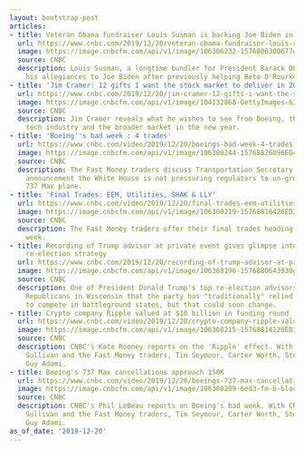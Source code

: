 ```yaml
---
layout: bootstrap-post
articles:
- title: Veteran Obama fundraiser Louis Susman is backing Joe Biden in bid for president
  url: https://www.cnbc.com/2019/12/20/veteran-obama-fundraiser-louis-susman-is-backing-joe-biden-in-bid-for-president.html
  image: https://image.cnbcfm.com/api/v1/image/106306232-1576806300677gettyimages-1189640445.jpeg?v=1576806358
  source: CNBC
  description: Louis Susman, a longtime bundler for President Barack Obama, is shifting
    his allegiances to Joe Biden after previously helping Beto O'Rourke's campaign.
- title: 'Jim Cramer: 12 gifts I want the stock market to deliver in 2020'
  url: https://www.cnbc.com/2019/12/20/jim-cramer-12-gifts-i-want-the-stock-market-to-deliver-in-2020.html
  image: https://image.cnbcfm.com/api/v1/image/104132868-GettyImages-626282736.jpg?v=1576879775
  source: CNBC
  description: Jim Cramer reveals what he wishes to see from Boeing, the Fed, the
    tech industry and the broader market in the new year.
- title: 'Boeing''s bad week : 4 trades'
  url: https://www.cnbc.com/video/2019/12/20/boeings-bad-week-4-trades.html
  image: https://image.cnbcfm.com/api/v1/image/106308244-15768826096ED4-REQ-122019NothingButTrades.jpg?v=1576882608
  source: CNBC
  description: The Fast Money traders discuss Transportation Secretary Elaine's Chao's
    announcement the White House is not pressuring regulators to un-ground Boeing's
    737 Max plane.
- title: 'Final Trades: EEM, Utilities, SHAK & LLY'
  url: https://www.cnbc.com/video/2019/12/20/final-trades-eem-utilities-shak-lly.html
  image: https://image.cnbcfm.com/api/v1/image/106308219-15768816426ED3-FM-FINALTRADE-122019.jpg?v=1576881641
  source: CNBC
  description: The Fast Money traders offer their final trades heading into the holiday
    week.
- title: Recording of Trump advisor at private event gives glimpse into campaign's
    re-election strategy
  url: https://www.cnbc.com/2019/12/20/recording-of-trump-advisor-at-private-event-gives-glimpse-into-campaigns-re-election-strategy.html
  image: https://image.cnbcfm.com/api/v1/image/106308196-1576880643930gettyimages-621792046.jpeg?v=1576880762
  source: CNBC
  description: One of President Donald Trump's top re-election advisors told influential
    Republicans in Wisconsin that the party has "traditionally" relied on voter suppression
    to compete in battleground states, but that could soon change.
- title: Crypto company Ripple valued at $10 billion in funding round
  url: https://www.cnbc.com/video/2019/12/20/crypto-company-ripple-valued-at-10-billion-in-funding-round.html
  image: https://image.cnbcfm.com/api/v1/image/106308215-15768814226ED3-FM-C-BLOCK-122019.jpg?v=1576881421
  source: CNBC
  description: CNBC's Kate Rooney reports on the 'Ripple' effect. With CNBC's Brian
    Sullivan and the Fast Money traders, Tim Seymour, Carter Worth, Steve Grasso and
    Guy Adami.
- title: Boeing's 737 Max cancellations approach 150K
  url: https://www.cnbc.com/video/2019/12/20/boeings-737-max-cancellations-approach-150k.html
  image: https://image.cnbcfm.com/api/v1/image/106308209-6ed3-fm-b-block-122019.jpg?v=1576881180
  source: CNBC
  description: CNBC's Phil LeBeau reports on Boeing's bad week. With CNBC's Brian
    Sullivan and the Fast Money traders, Tim Seymour, Carter Worth, Steve Grasso and
    Guy Adami.
as_of_date: '2019-12-20'
---
```


